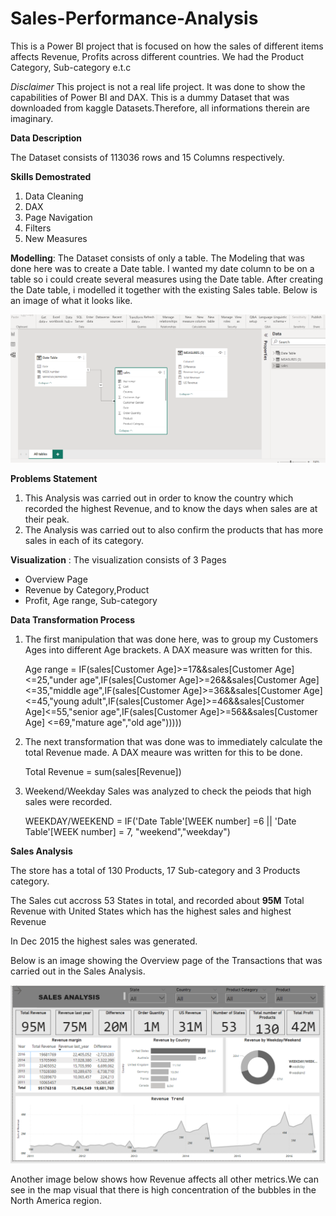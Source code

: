 # Sales-Performance-Analysis

This is a Power BI project that is focused on how the sales of different items affects Revenue, Profits across different countries. 
We had the Product Category, Sub-category e.t.c

_Disclaimer_ This project is not a real life project. It was done to show the capabilities of Power BI and DAX. This is a dummy Dataset that was downloaded from kaggle Datasets.Therefore, all informations therein are imaginary.


**Data Description**

The Dataset consists of 113036 rows and 15 Columns respectively.

**Skills Demostrated**

1. Data Cleaning
2. DAX
3. Page Navigation
4. Filters
5. New Measures


**Modelling**: The Dataset consists of  only a table. The Modeling that was done here was to create a Date table. I wanted my date column to be on a table so i could create several measures using the Date table. After creating the Date table, i modelled it together with the existing Sales table. Below is an image of what it looks like.

![](1_.png)

**Problems Statement**

1. This Analysis was carried out in order to know the country which recorded the highest Revenue, and to know the days when sales are at their peak.
2. The Analysis was carried out to also confirm the products that has more sales in each of its category.



**Visualization** : The visualization consists of 3 Pages
- Overview Page
- Revenue by Category,Product
- Profit, Age range, Sub-category

**Data Transformation Process**

1. The first manipulation that was done here, was to group my Customers Ages into different Age brackets. A DAX measure was written for this.

    Age range = IF(sales[Customer Age]>=17&&sales[Customer Age]<=25,"under age",IF(sales[Customer Age]>=26&&sales[Customer Age]<=35,"middle age",IF(sales[Customer       Age]>=36&&sales[Customer Age]<=45,"young adult",IF(sales[Customer Age]>=46&&sales[Customer Age]<=55,"senior age",IF(sales[Customer Age]>=56&&sales[Customer Age]     <=69,"mature age","old age")))))

2. The next transformation that was done was to immediately calculate the total Revenue made. A DAX meaure was written for this to be done.

    Total Revenue = sum(sales[Revenue])

3. Weekend/Weekday Sales was analyzed to check the peiods that high sales were recorded.

    WEEKDAY/WEEKEND = IF('Date Table'[WEEK number] =6 || 'Date Table'[WEEK number] = 7, "weekend","weekday")

**Sales Analysis**

The store has a total of 130 Products, 17 Sub-category and 3 Products category. 

The Sales cut accross 53 States in total, and recorded about **95M** Total Revenue with United States which has the highest sales and highest Revenue

In Dec 2015 the highest sales was generated.

Below is an image showing the Overview page of the Transactions that was carried out in the Sales Analysis.

![](overview_.png)

Another image below shows how Revenue affects all other metrics.We can see in the map visual that there is high concentration of the bubbles in the North America region.

![]()
